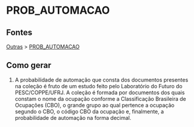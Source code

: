 # PROB_AUTOMACAO

## Fontes 

[Outras](../../OUTRAS.md) > [PROB_AUTOMACAO](./PROB_AUTOMACAO.md)

## Como gerar

1. A probabilidade de automação que consta dos documentos presentes na coleção é fruto de um estudo feito pelo Laboratório do Futuro do PESC/COPPE/UFRJ. A coleção é formada por documentos dos quais constam o nome da ocupação conforme a Classificação Brasileira de Ocupações (CBO), o grande grupo ao qual pertence a ocupação segundo o CBO, o código CBO da ocupação e, finalmente, a probabilidade de automação na forma decimal.